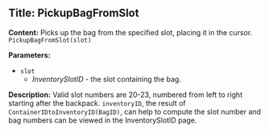 ## Title: PickupBagFromSlot

**Content:**
Picks up the bag from the specified slot, placing it in the cursor.
`PickupBagFromSlot(slot)`

**Parameters:**
- `slot`
  - *InventorySlotID* - the slot containing the bag.

**Description:**
Valid slot numbers are 20-23, numbered from left to right starting after the backpack.
`inventoryID`, the result of `ContainerIDtoInventoryID(BagID)`, can help to compute the slot number and bag numbers can be viewed in the InventorySlotID page.